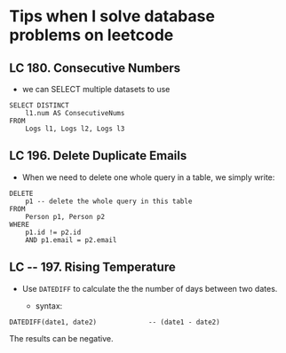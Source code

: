 # Tips when I solve database problems on leetcode

## LC 180. Consecutive Numbers

- we can SELECT multiple datasets to use

```
SELECT DISTINCT
    l1.num AS ConsecutiveNums
FROM
    Logs l1, Logs l2, Logs l3
```


## LC 196. Delete Duplicate Emails

- When we need to delete one whole query in a table, we simply write:

```
DELETE
    p1 -- delete the whole query in this table
FROM
    Person p1, Person p2
WHERE
    p1.id != p2.id
    AND p1.email = p2.email
```

## LC -- 197. Rising Temperature

- Use ```DATEDIFF``` to calculate the the number of days between two dates. 

	+ syntax:

	
```
DATEDIFF(date1, date2)             -- (date1 - date2)
```

The results can be negative. 